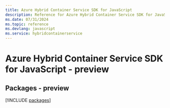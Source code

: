 ```yaml
---
title: Azure Hybrid Container Service SDK for JavaScript
description: Reference for Azure Hybrid Container Service SDK for JavaScript
ms.date: 07/31/2024
ms.topic: reference
ms.devlang: javascript
ms.service: hybridcontainerservice
---
```

# Azure Hybrid Container Service SDK for JavaScript - preview
## Packages - preview
[!INCLUDE [packages](hybrid-container-service-index.md)]